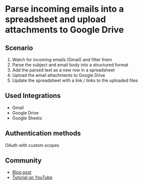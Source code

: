 # Parse incoming emails into a spreadsheet and upload attachments to Google Drive

## Scenario

1. Watch for incoming emails (Gmail) and filter them
2. Parse the subject and email body into a structured format
3. Add the parsed text as a new row in a spreadsheet
4. Upload the email attachments to Google Drive
5. Update the spreadsheet with a link / links to the uploaded files


## Used Integrations
* Gmail
* Google Drive
* Google Sheets

## Authentication methods

OAuth with custom scopes

## Community
* [Blog post](https://www.tomaszezula.com/2022/06/04/emails-on-autopilot-with-make/)
* [Tutorial on YouTube](https://youtu.be/LYrK4Aaw3vg)
